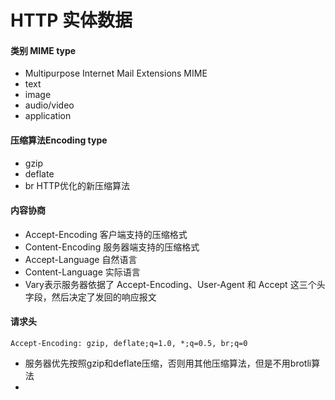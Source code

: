 # HTTP 实体数据
#### 类别 MIME type
* Multipurpose Internet Mail Extensions MIME
* text
* image
* audio/video
* application

#### 压缩算法Encoding type
* gzip
* deflate
* br HTTP优化的新压缩算法

#### 内容协商
* Accept-Encoding 客户端支持的压缩格式
* Content-Encoding 服务器端支持的压缩格式
* Accept-Language 自然语言
* Content-Language 实际语言
* Vary表示服务器依据了 Accept-Encoding、User-Agent 和 Accept 这三个头字段，然后决定了发回的响应报文

#### 请求头
```
Accept-Encoding: gzip, deflate;q=1.0, *;q=0.5, br;q=0
```
* 服务器优先按照gzip和deflate压缩，否则用其他压缩算法，但是不用brotli算法
* 